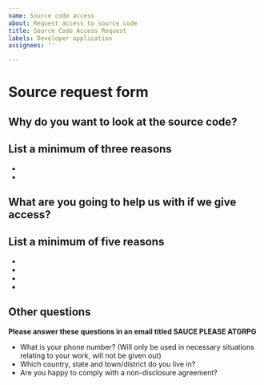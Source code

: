 ```yaml
---
name: Source code access
about: Request access to source code
title: Source Code Access Request
labels: Developer application
assignees: ''

---
```


# Source request form

## Why do you want to look at the source code?

**List a minimum of three reasons**
- 
- 
- 

## What are you going to help us with if we give access?

**List a minimum of five reasons**
- 
- 
- 
- 
- 

## Other questions

**Please answer these questions in an email titled SAUCE PLEASE ATGRPG**
- What is your phone number? (Will only be used in necessary situations relating to your work, will not be given out)
- Which country, state and town/district do you live in?
- Are you happy to comply with a non-disclosure agreement?
